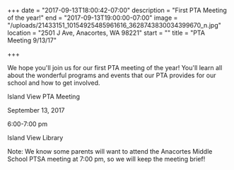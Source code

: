 +++
date = "2017-09-13T18:00:42-07:00"
description = "First PTA Meeting of the year!"
end = "2017-09-13T19:00:00-07:00"
image = "/uploads/21433151_10154925485961616_3628743830034399670_n.jpg"
location = "2501 J Ave, Anacortes, WA 98221"
start = ""
title = "PTA Meeting  9/13/17"

+++


We hope you'll join us for our first PTA meeting of the year! You'll learn all about the wonderful programs and events that our PTA provides for our school and how to get involved.

Island View PTA Meeting

September 13, 2017

6:00-7:00 pm

Island View Library

Note: We know some parents will want to attend the Anacortes Middle School PTSA meeting at 7:00 pm, so we will keep the meeting brief!